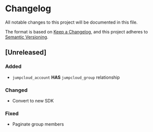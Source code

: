 # Changelog

All notable changes to this project will be documented in this file.

The format is based on [Keep a Changelog](https://keepachangelog.com/en/1.0.0/),
and this project adheres to
[Semantic Versioning](https://semver.org/spec/v2.0.0.html).

## [Unreleased]


### Added

- `jumpcloud_account` **HAS** `jumpcloud_group` relationship

### Changed

- Convert to new SDK

### Fixed

- Paginate group members
